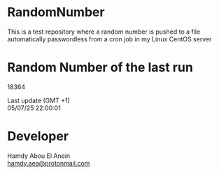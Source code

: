 # RandomNumber    
This is a test repository where a random number is pushed to a file automatically passwordless from a cron job in my Linux CentOS server    
# Random Number of the last run   
18364
      
Last update (GMT +1)    
05/07/25 22:00:01
# Developer    
Hamdy Abou El Anein   
hamdy.aea@protonmail.com
